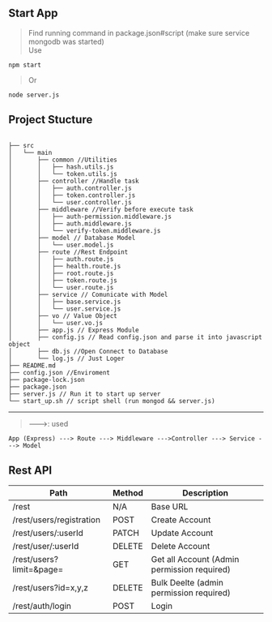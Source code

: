 ## Start App
> Find running command in package.json#script (make sure service mongodb was started)</br>
> Use
```
npm start
```
> Or
```	
node server.js
```

## Project Stucture

```

├── src
│   └── main
│       ├── common //Utilities
│       │   ├── hash.utils.js
│       │   └── token.utils.js
│       ├── controller //Handle task
│       │   ├── auth.controller.js
│       │   ├── token.controller.js
│       │   └── user.controller.js
│       ├── middleware //Verify before execute task
│       │   ├── auth-permission.middleware.js
│       │   ├── auth.middleware.js
│       │   └── verify-token.middleware.js
│       ├── model // Database Model
│       │   └── user.model.js
│       ├── route //Rest Endpoint
│       │   ├── auth.route.js
│       │   ├── health.route.js
│       │   ├── root.route.js
│       │   ├── token.route.js
│       │   └── user.route.js
│       ├── service // Comunicate with Model
│       │   ├── base.service.js
│       │   └── user.service.js
│       ├── vo // Value Object
│       │   └── user.vo.js
│       ├── app.js // Express Module
│       ├── config.js // Read config.json and parse it into javascript object
│       ├── db.js //Open Connect to Database
│       └── log.js // Just Loger
├── README.md
├── config.json //Enviroment
├── package-lock.json
├── package.json
├── server.js // Run it to start up server
└── start_up.sh // script shell (run mongod && server.js)

```
---
> --->: used
```
App (Express) ---> Route ---> Middleware --->Controller ---> Service ---> Model
```
## Rest API
| Path		 | Method | Description |
| -----------| -------| ----------- | 
| /rest   	 | N/A    | Base URL	|
| /rest/users/registration 	 |POST | Create Account |
| /rest/users/:userId    	 |PATCH| Update Account |
| /rest/user/:userId|DELETE| Delete Account|
| /rest/users?limit=&page=| GET| Get all Account (Admin permission required)|
| /rest/users?id=x,y,z | DELETE | Bulk Deelte (admin permission required)|
| /rest/auth/login| POST | Login
